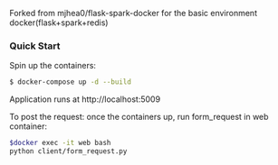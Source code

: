 Forked from  mjhea0/flask-spark-docker for the basic environment docker(flask+spark+redis)

### Quick Start

Spin up the containers:

```sh
$ docker-compose up -d --build
```

Application runs at http://localhost:5009

To post the request:
once the containers up,
run form_request in web container:
```sh
$docker exec -it web bash
python client/form_request.py
 ```



